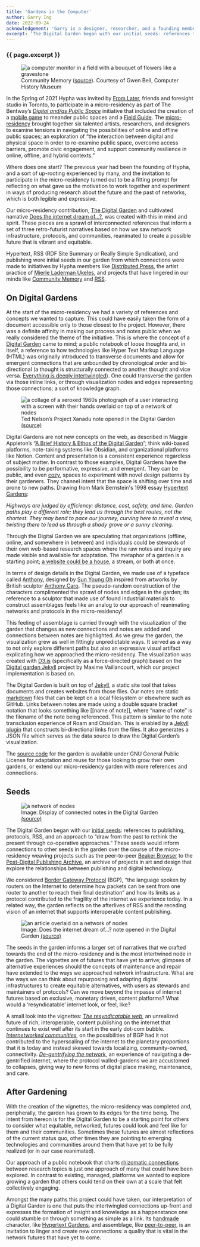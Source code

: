 ```yaml
---
title: 'Gardens in the Computer'
author: Garry Ing
date: 2022-09-24
acknowledgement: 'Garry is a designer, researcher, and a founding member of Hypha. The Digital Garden was co-produced with Hypha founding member, Dawn Walker.'
excerpt: 'The Digital Garden began with our initial seeds: references to publishing, protocols, RSS, and an approach to “draw from the past to rethink the present through co-operative approaches.”'
---
```


### {{ page.excerpt }}
<figure>
<img src='/assets/images/posts/2022-09-24-garden-01.jpg' alt="a computer monitor in a field with a bouquet of flowers like a gravestone"/>
<figcaption>Community Memory (<a href="https://www.computerhistory.org/collections/catalog/102680119">source</a>). Courtesy of Gwen Bell, Computer History Museum</figcaption>
</figure>
In the Spring of 2021 Hypha was invited by <a href="https://fromlater.com/">From Later</a>, friends and foresight studio in Toronto, to participate in a micro-residency as part of The Bentway’s <a href="https://www.thebentway.ca/stories/digital-and-as-public-space/"><em>Digital and/as Public Space</em></a> initiative that included the creation of a <a href="https://www.directionstonowhere.com/">mobile game</a> to meander public spaces and a <a href="https://www.thebentway.ca/stories/field-guide/">Field Guide</a>. The <a href="https://www.thebentway.ca/digital-and-as-public-space-micro-residencies/">micro-residency</a> brought together six talented artists, researchers, and designers to examine tensions in navigating the possibilities of online and offline public spaces; an exploration of “the interaction between digital and physical space in order to re-examine public space, overcome access barriers, promote civic engagement, and support community resilience in online, offline, and hybrid contexts.”

Where does one start? The previous year had been the founding of Hypha, and a sort of up-rooting experienced by many, and the invitation to participate in the micro-residency turned out to be a fitting prompt for reflecting on what gave us the motivation to work together and experiment in ways of producing research about the future and the past of networks, which is both legible and expressive.

Our micro-residency contribution, <a href="https://digitalgarden.hypha.coop">The Digital Garden</a> and cultivated narrative <a href="https://digitalgarden.hypha.coop/does-the-internet-dream">Does the internet dream of…?</a>, was created with this in mind and spirit. These pieces are a sprawl of interconnected references that inform a set of three retro-futurist narratives based on how we saw network infrastructure, protocols, and communities, reanimated to create a possible future that is vibrant and equitable.

Hypertext, RSS (RDF Site Summary or Really Simple Syndication), and publishing were initial seeds in our garden from which connections were made to initiatives by Hypha members like <a href="https://distributed.press/">Distributed Press</a>, the artist practice of <a href="https://digitalgarden.hypha.coop/maintenance">Mierle Laderman Ukeles</a>, and projects that have lingered in our minds like <a href="https://digitalgarden.hypha.coop/community-memory">Community Memory</a> and <a href="https://digitalgarden.hypha.coop/rss">RSS</a>.

## On Digital Gardens

At the start of the micro-residency we had a variety of references and concepts we wanted to capture. This could have easily taken the form of a document accessible only to those closest to the project. However, there was a definite affinity in making our process and notes public when we really considered the theme of the initiative. This is where the concept of a <a href="https://www.are.na/annika-hansteen-izora/creating-digital-gardens">Digital Garden</a> came to mind; a public notebook of loose thoughts and, in itself, a reference to how technologies like Hyper Text Markup Language (HTML) was originally introduced to transverse documents and allow for emergent connections that are unbounded by chronological order and bi-directional (a thought is structurally connected to another thought and vice versa. <a href="https://en.wikipedia.org/wiki/Intertwingularity">Everything is deeply intertwingled</a>). One could transverse the garden via those inline links, or through  visualization nodes and edges representing those connections; a sort of knowledge graph.

<figure>
<img alt="a collage of a xeroxed 1960s photograph of a user interacting with a screen with their hands overlaid on top of a network of nodes" src='/assets/images/posts/2022-09-24-garden-02.png' />
<figcaption>Ted Nelson’s Project Xanadu note opened in the Digital Garden <a href="https://digitalgarden.hypha.coop/xanadu">(source)</a></figcaption>
</figure>
Digital Gardens are not new concepts on the web, as described in Maggie Appleton’s “<a href="https://maggieappleton.com/garden-history">A Brief History & Ethos of the Digital Garden</a>”; think wiki-based platforms, note-taking systems like Obsidian, and organizational platforms like Notion. Content and presentation is a consistent experience regardless of subject matter. In contrast to those examples, Digital Gardens have the possibility to be performative, expressive, and emergent. They can be public, and even <a href="https://studio.ribbonfarm.com/p/the-extended-internet-universe">cozy</a>, spaces to experiment with novel design patterns by their gardeners. They channel intent that the space is shifting over time and prone to new paths. Drawing from Mark Bernstein's 1998 essay <a href="http://www.eastgate.com/garden/">Hypertext Gardens</a>:

<p class="pl3"><em>Highways are judged by efficiency: distance, cost, safety, and time. Garden paths play a different role; they lead us through the best routes, not the shortest. They may bend to pace our journey, curving here to reveal a view, twisting there to lead us through a shady grove or a sunny clearing.</em></p>

Through the Digital Garden we are speculating that organizations (offline, online, and somewhere in between) and individuals could be stewards of their own web-based research spaces where the raw notes and inquiry are made visible and available for adaptation. The metaphor of a garden is a starting point; <a href="https://thecreativeindependent.com/essays/laurel-schwulst-my-website-is-a-shifting-house-next-to-a-river-of-knowledge-what-could-yours-be/">a website could be a house</a>, a stream, or both at once.

In terms of design details in the Digital Garden, we made use of a typeface called <a href="http://velvetyne.fr/fonts/anthony/">Anthony</a>, designed by <a href="https://www.sunyoungoh.com/">Sun Young Oh</a> inspired from artworks by British sculptor <a href="https://en.wikipedia.org/wiki/Anthony_Caro">Anthony Caro</a>. The pseudo-random construction of the characters complimented the sprawl of nodes and edges in the garden; its reference to a sculptor that made use of found industrial materials to construct assemblages feels like an analog to our approach of reanimating networks and protocols in the micro-residency!

This feeling of assemblage is carried through with the visualization of the garden that changes as new connections and notes are added and connections between notes are highlighted. As we grew the garden, the visualization grew as well in fittingly unpredictable ways. It served as a way to not only explore different paths but also an expressive visual artifact explicating how we approached the micro-residency. The visualization was created with <a href="http://D3.js">D3.js</a> (specifically as a force-directed graph) based on the <a href="https://github.com/maximevaillancourt/digital-garden-jekyll-template">Digital garden Jekyll</a> project by Maxime Vaillancourt, which our project implementation is based on.

The Digital Garden is built on top of <a href="https://jekyllrb.com/">Jekyll</a>, a static site tool that takes documents and creates websites from those files. Our notes are static <a href="https://en.wikipedia.org/wiki/Markdown">markdown</a> files that can be kept on a local filesystem or elsewhere such as GitHub. Links between notes are made using a double square bracket notation that looks something like [[name of note]], where “name of note” is the filename of the note being referenced. This pattern is similar to the note transclusion experience of Roam and Obsidian. This is enabled by a <a href="https://github.com/hyphacoop/digitalgarden/blob/main/_plugins/bidirectional_links_generator.rb">Jekyll plugin</a> that constructs bi-directional links from the files. It also generates a JSON file which serves as the data source to draw the Digital Garden’s visualization.

The <a href="https://github.com/hyphacoop/digitalgarden">source code</a> for the garden is available under GNU General Public License for adaptation and reuse for those looking to grow their own gardens, or extend our micro-residency garden with more references and connections.

## Seeds

<figure>
<img alt="a network of nodes" src="/assets/images/posts/2022-09-24-garden-03.png"/>
<figcaption>Image: Display of connected notes in the Digital Garden <a href="https://digitalgarden.hypha.coop/graph/">(source)</a></figcaption>
</figure>
The Digital Garden began with our <a href="https://digitalgarden.hypha.coop/initial-seeds">initial seeds</a>: references to publishing, protocols, RSS, and an approach to “draw from the past to rethink the present through co-operative approaches.” These seeds would inform connections to other seeds in the garden over the course of the micro-residency weaving projects such as the peer-to-peer <a href="https://digitalgarden.hypha.coop/beaker-browser">Beaker Browser</a> to the <a href="https://digitalgarden.hypha.coop/post-digital-publishing-archive">Post-Digital Publishing Archive</a>, an archive of projects in art and design that explore the relationships between publishing and digital technology.

We considered <a href="https://digitalgarden.hypha.coop/bgp">Border Gateway Protocol</a> (BGP), “the language spoken by routers on the Internet to determine how packets can be sent from one router to another to reach their final destination” and how its limits as a protocol contributed to the fragility of the internet we experience today. In a related way, the garden reflects on the afterlives of RSS and the receding vision of an internet that supports interoperable content publishing.
<figure>
<img alt="an article overlaid on a network of nodes" src="/assets/images/posts/2022-09-24-garden-04.png"/>
<figcaption>Image: Does the internet dream of…? note opened in the Digital Garden <a href="https://digitalgarden.hypha.coop/graph/">(source)</a></figcaption>
</figure>
The seeds in the garden informs a larger set of narratives that we crafted towards the end of the micro-residency and is the most intertwined node in the garden. The vignettes are of futures that have yet to arrive; glimpses of alternative experiences should  the concepts of maintenance and repair have extended to the ways we approached network infrastructure. What are the ways we can think about repurposing and adapting digital infrastructures to create equitable alternatives, with users as stewards and maintainers of protocols? Can we move beyond the impasse of internet futures based on exclusive, monetary driven, content platforms? What would a ‘resyndicatable’ internet look, or feel, like?

A small look into the vignettes: <a href="https://digitalgarden.hypha.coop/does-the-internet-dream#the-resyndicatable-web"><em>The resyndicatable web</em></a>, an unrealized future of rich, interoperable, content publishing on the internet that continues to exist well after its start in the early dot-com bubble. <a href="https://digitalgarden.hypha.coop/does-the-internet-dream#internetworked-communities"><em>Internetworked communities</em></a>, on the possibilities of BGP had it not contributed to the hyperscaling of the internet to the planetary proportions that it is today and instead skewed towards localizing, community-owned, connectivity. <a href="https://digitalgarden.hypha.coop/does-the-internet-dream#de-gentrifying-the-network"><em>De-gentrifying the network</em></a>, an experience of navigating a de-gentrified internet, where the protocol walled-gardens we are accustomed to collapses, giving way to new forms of digital place making, maintenance, and care.
## After Gardening
With the creation of the vignettes, the micro-residency was completed and, peripherally, the garden has grown to its edges for the time being. The intent from hereon is for the Digital Garden to be a starting point for others to consider what equitable, networked, futures could look and feel like for them and their communities. Sometimes these futures are almost reflections of the current status quo, other times they are pointing to emerging technologies and communities around them that have yet to be fully realized (or in our case reanimated).

Our approach of a public notebook that charts <a href="https://twitter.com/discocoop/status/1473632429122408449">rhizomatic connections</a> between research topics is just one approach of many that could have been explored. In contrast to existing, managed, platforms we wanted to explore growing a garden that others could tend on their own at a scale that felt collectively engaging.

Amongst the many paths this project could have taken, our interpretation of a Digital Garden is one that puts the intertwingled connections up-front and expresses the formation of insight and knowledge as a happenstance one could stumble on through something as simple as a link. Its <a href="http://luckysoap.com/statements/handmadeweb.html">handmade</a> character, like <a href="http://www.eastgate.com/garden/">Hypertext Gardens</a>, and assemblage, like <a href="https://digitalgarden.hypha.coop/peer-to-peer">peer-to-peer</a>, is an invitation to linger and create new connections: a quality that is vital in the network futures that have yet to come.
